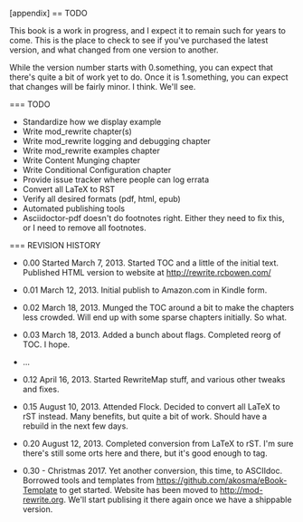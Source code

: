 [appendix]
== TODO

This book is a work in progress, and I expect it to remain such for years to come. This is the place to check to see if you've purchased the latest version, and what changed from one version to another.

While the version number starts with 0.something, you can expect that there's quite a bit of work yet to do. Once it is 1.something, you can expect that changes will be fairly minor. I think. We'll see.

=== TODO

* Standardize how we display example
* Write mod_rewrite chapter(s)
* Write mod_rewrite logging and debugging chapter
* Write mod_rewrite examples chapter
* Write Content Munging chapter
* Write Conditional Configuration chapter
* Provide issue tracker where people can log errata
* Convert all LaTeX to RST
* Verify all desired formats (pdf, html, epub)
* Automated publishing tools
* Asciidoctor-pdf doesn't do footnotes right. Either they need to fix
  this, or I need to remove all footnotes.


=== REVISION HISTORY


* 0.00 Started March 7, 2013. Started TOC and a little of the initial text. Published HTML version to website at <http://rewrite.rcbowen.com/>
* 0.01 March 12, 2013. Initial publish to Amazon.com in Kindle form.
* 0.02 March 18, 2013. Munged the TOC around a bit to make the chapters less crowded. Will end up with some sparse chapters initially. So what.
* 0.03 March 18, 2013. Added a bunch about flags. Completed reorg of TOC. I hope.
* ...
* 0.12 April 16, 2013. Started RewriteMap stuff, and various other tweaks and fixes.
* 0.15 August 10, 2013. Attended Flock. Decided to convert all LaTeX to rST instead. Many benefits, but quite a bit of work. Should have a rebuild in the next few days.
* 0.20 August 12, 2013. Completed conversion from LaTeX to rST. I'm sure there's still some orts here and there, but it's good enough to tag.

* 0.30 - Christmas 2017. Yet another conversion, this time, to ASCIIdoc. Borrowed tools and templates from <https://github.com/akosma/eBook-Template> to get started. Website has been moved to <http://mod-rewrite.org>. We'll start publising it there again once we have a shippable version.

